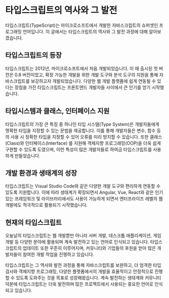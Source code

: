 # 타입스크립트의 역사와 그 발전

타입스크립트(TypeScript)는 마이크로소프트에서 개발한 자바스크립트의 슈퍼셋인 프로그래밍 언어입니다. 이 글에서는 타입스크립트의 역사와 그 발전 과정에 대해 알아보겠습니다.

## 타입스크립트의 등장

타입스크립트는 2012년, 마이크로소프트에서 처음 개발되었습니다. 이 때 출시된 첫 버전은 0.8 버전이었고, 확장 가능한 개발을 위한 개발 도구와 분석 도구의 지원을 통해 자바스크립트를 보강하고자 개발되었습니다. 다양한 웹 개발 플랫폼에 쉽게 연동될 수 있다는 장점을 가진 타입스크립트는 프론트엔드 개발자들 사이에서 큰 인기를 얻기 시작했습니다.

## 타입시스템과 클래스, 인터페이스 지원

타입스크립트의 가장 큰 특징 중 하나인 타입 시스템(Type System)은 개발자들에게 명확한 타입을 지정할 수 있는 문법을 제공합니다. 이를 통해 개발자들은 변수, 함수 등의 사용 시 정확한 타입을 지정할 수 있어 오류를 미리 방지할 수 있습니다. 또한 클래스(Class)와 인터페이스(Interface) 를 지원해 객체지향 프로그래밍(OOP)을 더욱 쉽게 구현할 수 있도록 도였으며, 이런 특성이 많은 개발자들로 하여금 타입스크립트를 사용하게 만들었습니다.

## 개발 환경과 생태계의 성장

타입스크립트는 Visual Studio Code와 같은 다양한 개발 도구와 편리하게 연동할 수 있도록 지원합니다. 이에 따라 생태계가 확장되면서 Angular, Vue, React와 같은 인기 있는 프레임워크 및 라이브러리에서도 사용이 가능하게 되면서 엔터프라이즈 레벨의 웹 개발에도 적극적으로 활용되기 시작했습니다.

## 현재의 타입스크립트

오늘날의 타입스크립트는 웹 개발뿐만 아니라 서버 개발, 데스크톱 애플리케이션, 게임 개발 등 다양한 분야에 활용되며 계속 발전하고 있는 언어로 인식되고 있습니다. 타입스크립트의 업데이트 또한 꾸준히 이루어지며, 커뮤니티와 기업들의 후원을 받아 많은 개발자들이 참여한 개발 작업을 진행하고 있습니다.

타입스크립트는 그 역사와 발전 과정을 통해 자바스크립트를 보완하고, 더 엄격한 타입 검사와 객체지향 프로그래밍, 다양한 플랫폼에서의 개발을 효율적이고 안정적으로 진행할 수 있도록 도와주는 것을 목표로 성장해왔습니다. 계속 발전하는 생태계와 커뮤니티 덕분에 타입스크립트는 더욱 발전하며 많은 프로젝트에서 사용되는 중요한 언어로 인식되고 있습니다.
